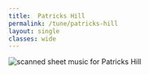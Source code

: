 ```yaml
---
title:  Patricks Hill
permalink: /tune/patricks-hill
layout: single
classes: wide
---
```


<img src="/tune/scan/patricks-hill.jpg" alt="scanned sheet music for Patricks Hill">

